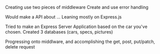 Creating use two pieces of middleware
Create and use error handling

Would make a API about ...
Leaning mostly on Express.js


Tried to make an Express Server Application based on the car you've chosen.
Created 3 databases (cars, specs, pictures)

Progressing onto middlware, and accomplishing the get, post, put/patch, delete request

